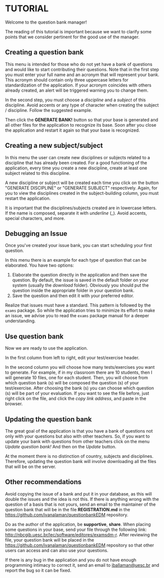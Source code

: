 # TUTORIAL

Welcome to the question bank manager!

The reading of this tutorial is important because we want to clarify some points that we consider pertinent for the good use of the manager.

## Creating a question bank

This menu is intended for those who do not yet have a bank of questions and would like to start contributing their questions. Note that in the first step you must enter your full name and an acronym that will represent your bank. This acronym should contain only three uppercase letters for standardization of the application. If your acronym coincides with others already created, an alert will be triggered warning you to change them.

In the second step, you must choose a _discipline_ and a _subject_ of this discipline. Avoid accents or any type of character when creating the subject / discipline. Follow the suggested example.

Then click the **GENERATE BANK!** button so that your base is generated and all other files for the application to recognize its base. Soon after you close the application and restart it again so that your base is recognized.

## Creating a new subject/subject

In this menu the user can create new disciplines or subjects related to a discipline that has already been created. For a good functioning of the application, every time you create a new discipline, create at least one subject related to this discipline.

A new discipline or subject will be created each time you click on the button "GENERATE DISCIPLINE" or "GENERATE SUBJECT" respectively. Again, for you to view the disciplines created in the subject-building column, you must restart the application.

It is important that the disciplines/subjects created are in lowercase letters. If the name is composed, separate it with *underline* (\_). Avoid accents, special characters, and more.

## Debugging an Issue

Once you've created your issue bank, you can start scheduling your first question.

In this menu there is an example for each type of question that can be elaborated. You have two options:

1. Elaborate the question directly in the application and then save the question. By default, the issue is saved in the default folder on your system (usually the *download* folder). Obviously you should put the question inside the appropriate folder in your question bank.
2. Save the question and then edit it with your preferred editor.

Realize that issues must have a standard. This pattern is followed by the `exams` package. So while the application tries to minimize its effort to make an issue, we advise you to read the `exams` package manual for a deeper understanding.

## Use question bank

Now we are ready to use the application.

In the first column from left to right, edit your test/exercise header.

In the second column you will choose how many tests/exercises you want to generate. For example, if in my classroom there are 10 students, then I will generate 10 files, one for each student. Then, you will choose from which question bank (s) will be composed the question (s) of your test/exercise. After choosing the bank (s) you can choose which question (s) will be part of your evaluation. If you want to see the file before, just right click on the file, and click the *copy link address*, and paste in the browser.

## Updating the question bank

The great goal of the application is that you have a bank of questions not only with your questions but also with other teachers. So, if you want to update your bank with questions from other teachers click on the menu *Update question bank!* And then on the *Update* button.

At the moment there is no distinction of country, subjects and disciplines. Therefore, updating the question bank will involve downloading all the files that will be on the server.

## Other recommendations

Avoid copying the issue of a bank and put it in your database, as this will double the issues and the idea is not this. If there is anything wrong with the question of a basis that is not yours, send an email to the maintainer of the question bank that will be in the file **REGISTRATION.md** in the https://github.com/ivanalaman/questionbankEDM repository.

Do as the author of the application, be **supportive**, **share**. When placing some questions in your base, send your file through the following link: http://nbcgib.uesc.br/lec/software/editores/examsdm-r. After reviewing the file, your question bank will be placed in the https://github.com/ivanalaman/questionbankEDM repository so that other users can access and can also use your questions.

If there is any bug in the application and you do not have enough programming intimacy to correct it, send an email to iballaman@uesc.br and report the bug so it can be fixed.
